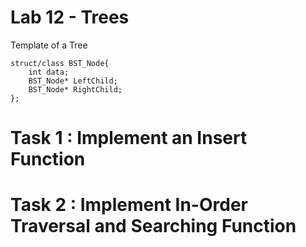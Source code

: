 # Lab 12 - Trees

Template of a Tree
~~~
struct/class BST_Node{
	int data;
	BST_Node* LeftChild;
	BST_Node* RightChild;
};
~~~
# Task 1 : Implement an Insert Function

# Task 2 : Implement In-Order Traversal and Searching Function
